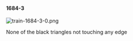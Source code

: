 #### 1684-3
![train-1684-3-0.png](https://github.com/lil-lab/nlvr/raw/master/nlvr/train/images/13/train-1684-3-0.png "train-1684-3-0.png")

None of the  black triangles not touching any edge